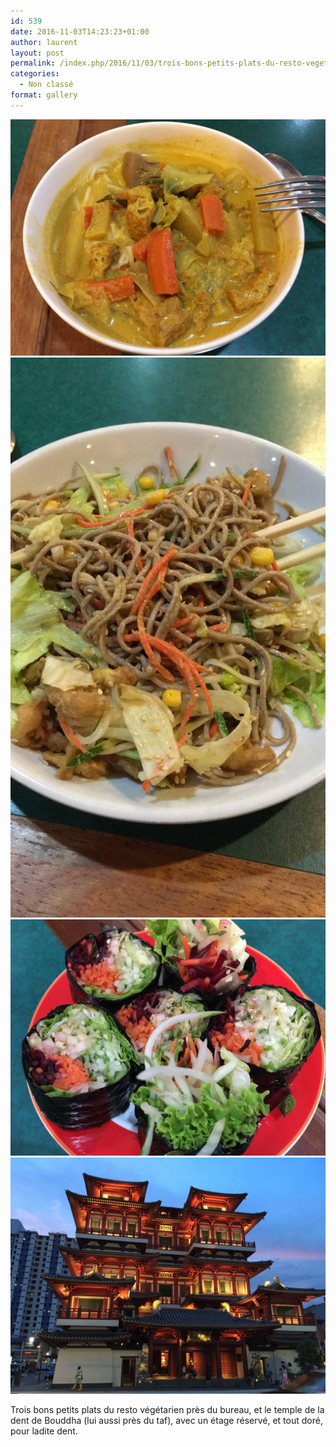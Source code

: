 ```yaml
---
id: 539
date: 2016-11-03T14:23:23+01:00
author: laurent
layout: post
permalink: /index.php/2016/11/03/trois-bons-petits-plats-du-resto-vegetarien-pres/
categories:
  - Non classé
format: gallery
---
```

<img src="/images/2016/11/tumblr_og2lb0E62U1uuvt0bo1_1280.jpg" />
<img src="/images/2016/11/tumblr_og2lb0E62U1uuvt0bo2_1280.jpg" />
<img src="/images/2016/11/tumblr_og2lb0E62U1uuvt0bo3_1280.jpg" />
<img src="/images/2016/11/tumblr_og2lb0E62U1uuvt0bo4_1280.jpg" />

Trois bons petits plats du resto végétarien près du bureau, et le temple de la dent de Bouddha (lui aussi près du taf), avec un étage réservé, et tout doré, pour ladite dent.